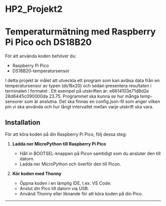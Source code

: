 # HP2_Projekt2

# Temperaturmätning med Raspberry Pi Pico och DS18B20

För att använda koden behöver du:

- Raspberry Pi Pico
- DS18B20-temperatursensor

I detta projekt är målet att utveckla ett program som kan avläsa data från en temperatursensor av typen (ds18x20) och sedan presentera resultaten i terminalen i formatet <unit id> <sensor id> <measurement>. Ett exempel på utskriften är: e6614103e71d8d2e 28d6445c090000da 23.75. Programmet ska kunna se hur många temp-sensorer som är anslutna. Det ska finnas en config.json-fil som anger vilken pin vi ska använda och hur långt intervallet mellan varje utskrift ska vara.


## Installation

För att köra koden på din Raspberry Pi Pico, följ dessa steg:

1. **Ladda ner MicroPython till Raspberry Pi Pico**
   - Håll in BOOTSEL-knappen på Picon samtidigt som du ansluter den till datorn.
   - Ladda ner MicroPython och överför den till Picon.

2. **Kör koden med Thonny**
   - Öppna koden i en lämplig IDE, t.ex. VS Code.
   - Anslut din Pico till datorn via USB.
   - Använd Thonny eller liknande för att köra koden på din Pico.

---